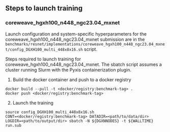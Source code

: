 ## Steps to launch training

### coreweave_hgxh100_n448_ngc23.04_mxnet

Launch configuration and system-specific hyperparameters for the
coreweave_hgxh100_n448_ngc23.04_mxnet submission are in the
`benchmarks/resnet/implementations/coreweave_hgxh100_n448_ngc23.04_mxnet/config_DGXH100_multi_448x8x16.sh` script.

Steps required to launch training for coreweave_hgxh100_n448_ngc23.04_mxnet.  The sbatch
script assumes a cluster running Slurm with the Pyxis containerization plugin.

1. Build the docker container and push to a docker registry

```
docker build --pull -t <docker/registry:benchmark-tag> .
docker push <docker/registry:benchmark-tag>
```

2. Launch the training
```
source config_DGXH100_multi_448x8x16.sh
CONT=<docker/registry:benchmark-tag> DATADIR=<path/to/data/dir> LOGDIR=<path/to/output/dir> sbatch -N ${DGXNNODES} -t ${WALLTIME} run.sub
```

